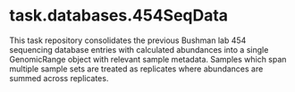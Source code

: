 # task.databases.454SeqData

This task repository consolidates the previous Bushman lab 454 sequencing database entries with calculated abundances into a single GenomicRange object with relevant sample metadata. Samples which span multiple sample sets are treated as replicates where abundances are summed across replicates. 

